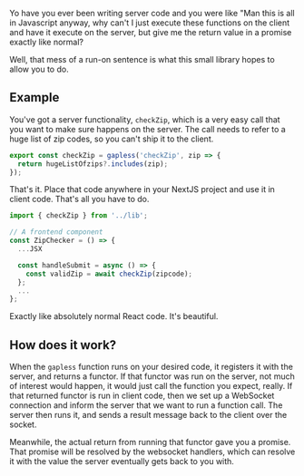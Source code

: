 Yo have you ever been writing server code and you were like "Man this is all in Javascript anyway,
why can't I just execute these functions on the client and have it execute on the server, but give me the return value in a promise
exactly like normal?

Well, that mess of a run-on sentence is what this small library hopes to allow you to do.

## Example

You've got a server functionality, `checkZip`, which is a very easy call that you want to make sure happens on the server.
The call needs to refer to a huge list of zip codes, so  you can't ship it to the client.

```javascript
export const checkZip = gapless('checkZip', zip => {
  return hugeListOfzips?.includes(zip);
});
```

That's it. Place that code anywhere in your NextJS project and use it in client code. That's all you have to do.
```javascript
import { checkZip } from '../lib';

// A frontend component
const ZipChecker = () => {
  ...JSX

  const handleSubmit = async () => {
    const validZip = await checkZip(zipcode);
  };
  ...
};
```

Exactly like absolutely normal React code. It's beautiful.


## How does it work?
When the `gapless` function runs on your desired code, it registers it with the server, and returns a functor.
If that functor was run on the server, not much of interest would happen, it would just call the function you expect, really.
If that returned functor is run in client code, then we set up a WebSocket connection and inform the server that we want to run
a function call. The server then runs it, and sends a result message back to the client over the socket.

Meanwhile, the actual return from running that functor gave you a promise. That promise will be resolved by the websocket
handlers, which can resolve it with the value the server eventually gets back to you with.
